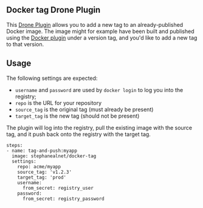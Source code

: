 Docker tag Drone Plugin
-----------------------

This [Drone Plugin](https://docs.drone.io/plugins/overview/) allows you to add a
new tag to an already-published Docker image. The image might for example have
been built and published using the
[Docker plugin](https://docs.drone.io/plugins/popular/docker/) under a version
tag, and you'd like to add a new tag to that version.

Usage
-----

The following settings are expected:
- `username` and `password` are used by `docker login` to log you into the
  registry;
- `repo` is the URL for your repository
- `source_tag` is the original tag (must already be present)
- `target_tag` is the new tag (should not be present)

The plugin will log into the registry, pull the existing image with the source
tag, and it push back onto the registry with the target tag.

```
steps:
- name: tag-and-push:myapp
  image: stephanealnet/docker-tag
  settings:
    repo: acme/myapp
    source_tag: 'v1.2.3'
    target_tag: 'prod'
    username:
      from_secret: registry_user
    password:
      from_secret: registry_password
```
